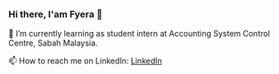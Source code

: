 ### Hi there, I'am Fyera 👋

<!--
**SyazzR/SyazzR** is a ✨ _special_ ✨ repository because its `README.md` (this file) appears on your GitHub profile.

Here are some ideas to get you started:

- 🔭 I’m currently working on ...
- 🌱 I’m currently learning ...
- 👯 I’m looking to collaborate on ...
- 🤔 I’m looking for help with ...
- 💬 Ask me about ...
- 📫 How to reach me: ...
- 😄 Pronouns: ...
- ⚡ Fun fact: ...
-->
🌱 I’m currently learning as student intern at Accounting System Control Centre, Sabah Malaysia.

📫 How to reach me on LinkedIn: <a href="www.linkedin.com/in/norsyazfyera-rosli-8392541a6">LinkedIn</a>
